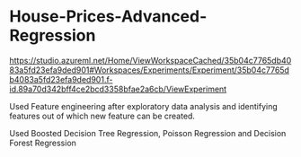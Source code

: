 # House-Prices-Advanced-Regression

https://studio.azureml.net/Home/ViewWorkspaceCached/35b04c7765db4083a5fd23efa9ded901#Workspaces/Experiments/Experiment/35b04c7765db4083a5fd23efa9ded901.f-id.89a70d342bff4ce2bcd3358bfae2a6cb/ViewExperiment

Used Feature engineering after exploratory data analysis and identifying features out of which new feature can be created.

Used Boosted Decision Tree Regression, Poisson Regression and Decision Forest Regression
